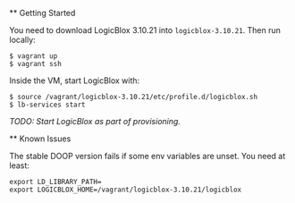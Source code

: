 ** Getting Started

You need to download LogicBlox 3.10.21 into `logicblox-3.10.21`.  Then 
run locally:

```
$ vagrant up
$ vagrant ssh
```

Inside the VM, start LogicBlox with:

```
$ source /vagrant/logicblox-3.10.21/etc/profile.d/logicblox.sh
$ lb-services start
```

*TODO: Start LogicBlox as part of provisioning.*

** Known Issues

The stable DOOP version fails if some env variables are unset.  You need at least:

```
export LD_LIBRARY_PATH=
export LOGICBLOX_HOME=/vagrant/logicblox-3.10.21/logicblox
```

